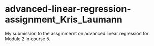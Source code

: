 # advanced-linear-regression-assignment_Kris_Laumann
 My submission to the assginmernt on advanced linear regression for Module 2 in course 5.
